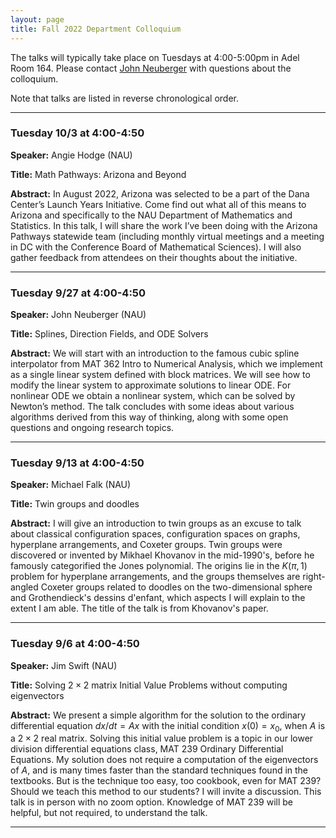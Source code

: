 ```yaml
---
layout: page
title: Fall 2022 Department Colloquium
---
```


The talks will typically take place on Tuesdays at 4:00-5:00pm in Adel Room 164. Please contact <a href="mailto:john.neuberger@nau.edu">John Neuberger</a> with questions about the colloquium.

Note that talks are listed in reverse chronological order.

<hr>

### Tuesday 10/3 at 4:00-4:50

**Speaker:** Angie Hodge (NAU)

**Title:** Math Pathways: Arizona and Beyond

**Abstract:** In August 2022, Arizona was selected to be a part of the Dana Center’s Launch Years Initiative. Come find out what all of this means to Arizona and specifically to the NAU Department of Mathematics and Statistics. In this talk, I will share the work I’ve been doing with the Arizona Pathways statewide team (including monthly virtual meetings and a meeting in DC with the Conference Board of Mathematical Sciences). I will also gather feedback from attendees on their thoughts about the initiative.

<hr>

### Tuesday 9/27 at 4:00-4:50

**Speaker:** John Neuberger (NAU)

**Title:** Splines, Direction Fields, and ODE Solvers

**Abstract:** We will start with an introduction to the famous cubic spline interpolator from MAT 362 Intro to Numerical Analysis, which we implement as a single linear system defined with block matrices. We will see how to modify the linear system to approximate solutions to linear ODE. For nonlinear ODE we obtain a nonlinear system, which can be solved by Newton’s method. The talk concludes with some ideas about various algorithms derived from this way of thinking, along with some open questions and ongoing research topics.

<hr>

### Tuesday 9/13 at 4:00-4:50

**Speaker:** Michael Falk (NAU)

**Title:** Twin groups and doodles

**Abstract:** I will give an introduction to twin groups as an excuse to talk about classical configuration spaces, configuration spaces on graphs, hyperplane arrangements, and Coxeter groups. Twin groups were discovered or invented by Mikhael Khovanov in the mid-1990's, before he famously categorified the Jones polynomial. The origins lie in the $K(\pi,1)$ problem for hyperplane arrangements, and the groups themselves are right-angled Coxeter groups related to doodles on the two-dimensional sphere and Grothendieck's dessins d'enfant, which aspects I will explain to the extent I am able. The title of the talk is from Khovanov's paper.

<hr>

### Tuesday 9/6 at 4:00-4:50

**Speaker:** Jim Swift (NAU)

**Title:** Solving $2\times 2$ matrix Initial Value Problems without computing eigenvectors

**Abstract:** We present a simple algorithm for the solution to the ordinary differential equation $dx/dt = Ax$ with the initial condition $x(0) = x_0$, when $A$ is a $2\times 2$ real matrix. Solving this initial value problem is a topic in our lower division differential equations class, MAT 239 Ordinary Differential Equations. My solution does not require a computation of the eigenvectors of $A$, and is many times faster than the standard techniques found in the textbooks. But is the technique too easy, too cookbook, even for MAT 239? Should we teach this method to our students? I will invite a discussion.
This talk is in person with no zoom option. Knowledge of MAT 239 will be helpful, but not required, to understand the talk.

<hr>
